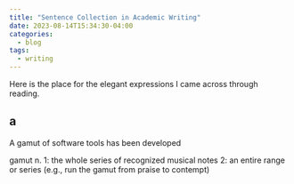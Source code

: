 ```yaml
---
title: "Sentence Collection in Academic Writing"
date: 2023-08-14T15:34:30-04:00
categories:
  - blog
tags:
  - writing
---
```


Here is the place for the elegant expressions I came across through reading.

## a

 A gamut of software tools has been developed

gamut n.
1: the whole series of recognized musical notes
2: an entire range or series (e.g., run the gamut from praise to contempt)
